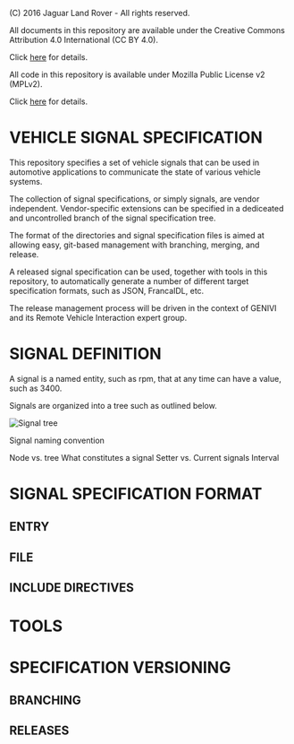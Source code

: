 (C) 2016 Jaguar Land Rover - All rights reserved.

All documents in this repository are available under the Creative
Commons Attribution 4.0 International (CC BY 4.0).

Click [here](https://creativecommons.org/licenses/by/4.0/) for
details.

All code in this repository is available under Mozilla Public License
v2 (MPLv2).

Click [here](https://www.mozilla.org/en-US/MPL/2.0/) for details.

# VEHICLE SIGNAL SPECIFICATION
This repository specifies a set of vehicle signals that can be used in
automotive applications to communicate the state of various vehicle
systems.

The collection of signal specifications, or simply signals, are vendor
independent. Vendor-specific extensions can be specified in a dediceated and
uncontrolled branch of the signal specification tree. 

The format of the directories and signal specification files is aimed
at allowing easy, git-based management with branching, merging, and
release.

A released signal specification can be used, together with tools in
this repository, to automatically generate a number of different
target specification formats, such as JSON, FrancaIDL, etc.

The release management process will be driven in the context of GENIVI
and its Remote Vehicle Interaction expert group.

# SIGNAL DEFINITION

A signal is a named entity, such as rpm, that at any time can have a
value, such as 3400.

Signals are organized into a tree such as outlined below.

![Signal tree](https://github.com/PDXostc/vehicle_signal_interface/raw/master/pics/tree.png)


Signal naming convention

Node vs. tree
What constitutes a signal
Setter vs. Current signals
Interval



# SIGNAL SPECIFICATION FORMAT

## ENTRY

## FILE

## INCLUDE DIRECTIVES

# TOOLS

# SPECIFICATION VERSIONING

## BRANCHING
## RELEASES
